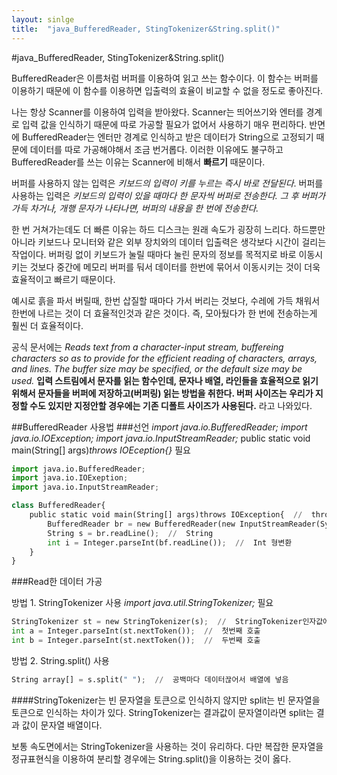```yaml
---
layout: sinlge
title:  "java_BufferedReader, StingTokenizer&String.split()"
---
```

#java_BufferedReader, StingTokenizer&String.split()

BufferedReader은 이름처럼 버퍼를 이용하여 읽고 쓰는 함수이다. 
이 함수는 버퍼를 이용하기 때문에 이 함수를 이용하면 입출력의 효율이 비교할 수 없을 정도로 좋아진다. 


나는 항상 Scanner를 이용하여 입력을 받아왔다. 
Scanner는 띄어쓰기와 엔터를 경계로 입력 값을 인식하기 때문에 따로 가공할 필요가 없어서 사용하기 매우 편리하다. 
반면에 BufferedReader는 엔터만 경계로 인식하고 받은 데이터가 String으로 고정되기 때문에 데이터를 따로 가공해야해서 조금 번거롭다. 
이러한 이유에도 불구하고 BufferedReader를 쓰는 이유는 Scanner에 비해서 **빠르기** 때문이다.

버퍼를 사용하지 않는 입력은 *키보드의 입력이 키를 누르는 즉시 바로 전달된다*. 
버퍼를 사용하는 입력은 *키보드의 입력이 있을 때마다 한 문자씩 버퍼로 전송한다. 그 후 버퍼가 가득 차거나, 개행 문자가 나타나면, 버퍼의 내용을 한 번에 전송한다.*

한 번 거쳐가는데도 더 빠른 이유는 하드 디스크는 원래 속도가 굉장히 느리다. 하드뿐만 아니라 키보드나 모니터와 같은 외부 장치와의 데이터 입출력은 생각보다 시간이 걸리는 작업이다. 버퍼링 없이 키보드가 눌릴 때마다 눌린 문자의 정보를 목적지로 바로 이동시키는 것보다 중간에 메모리 버퍼를 둬서 데이터를 한번에 묶어서 이동시키는 것이 더욱 효율적이고 빠르기 때문이다. 

예시로 흙을 파서 버릴때, 한번 삽질할 때마다 가서 버리는 것보다, 수레에 가득 채워서 한번에 나르는 것이 더 효율적인것과 같은 것이다. 즉, 모아뒀다가 한 번에 전송하는게 훨씬 더 효율적이다.

공식 문서에는
*Reads text from a character-input stream, buffereing characters so as to provide for the efficient reading of characters, arrays, and lines. The buffer size may be specified, or the default size may be used.*
**입력 스트림에서 문자를 읽는 함수인데, 문자나 배열, 라인들을 효율적으로 읽기 위해서 문자들을 버퍼에 저장하고(버퍼링) 읽는 방법을 취한다. 버퍼 사이즈는 우리가 지정할 수도 있지만 지정안할 경우에는 기존 디폴트 사이즈가 사용된다.**
라고 나와있다.

##BufferedReader 사용법
###선언
*import java.io.BufferedReader;
import java.io.IOException;
import java.io.InputStreamReader;*
public static void main(String[] args)*throws IOEception{}*
필요


```python
import java.io.BufferedReader;
import java.io.IOExeption;
import java.io.InputStreamReader;

class BufferedReader{
    public static void main(String[] args)throws IOException{  //  throws IOException -> 예외처리
        BufferedReader br = new BufferedReader(new InputStreamReader(System.in));
        String s = br.readLine();  //  String                                                    
        int i = Integer.parseInt(bf.readLine());  //  Int 형변환                                              
    }
}
```

###Read한 데이터 가공 

방법 1. StringTokenizer 사용
*import java.util.StringTokenizer;*
필요 


```python
StringTokenizer st = new StringTokenizer(s);  //  StringTokenizer인자값에 입력 문자열 넣음   
int a = Integer.parseInt(st.nextToken());  //  첫번째 호출
int b = Integer.parseInt(st.nextToken());  //  두번째 호출                                                            
```

방법 2. String.split() 사용


```python
String array[] = s.split(" ");  //  공백마다 데이터끊어서 배열에 넣음
```

####StringTokenizer는 빈 문자열을 토큰으로 인식하지 않지만 split는 빈 문자열을 토큰으로 인식하는 차이가 있다. 
StringTokenizer는 결과값이 문자열이라면 split는 결과 값이 문자열 배열이다.

보통 속도면에서는 StringTokenizer을 사용하는 것이 유리하다. 다만 복잡한 문자열을 정규표현식을 이용하여 분리할 경우에는 String.split()을 이용하는 것이 옳다. 


```python

```

